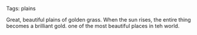Tags: plains

Great, beautiful plains of golden grass. When the sun rises, the entire thing becomes a brilliant gold. one of the most beautiful places in teh world.